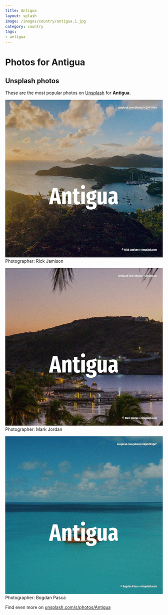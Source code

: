 ```yaml
---
title: Antigua
layout: splash
image: /images/country/antigua.1.jpg
category: country
tags:
- antigua
---
```

# Photos for Antigua
 
## Unsplash photos
These are the most popular photos on [Unsplash](https://unsplash.com) for **Antigua**.
 
![Antigua](/images/country/antigua.1.jpg)
Photographer:  Rick Jamison
 
![Antigua](/images/country/antigua.2.jpg)
Photographer:  Mark Jordan
 
![Antigua](/images/country/antigua.3.jpg)
Photographer:  Bogdan Pasca
 
Find even more on [unsplash.com/s/photos/Antigua](https://unsplash.com/s/photos/Antigua)
 

